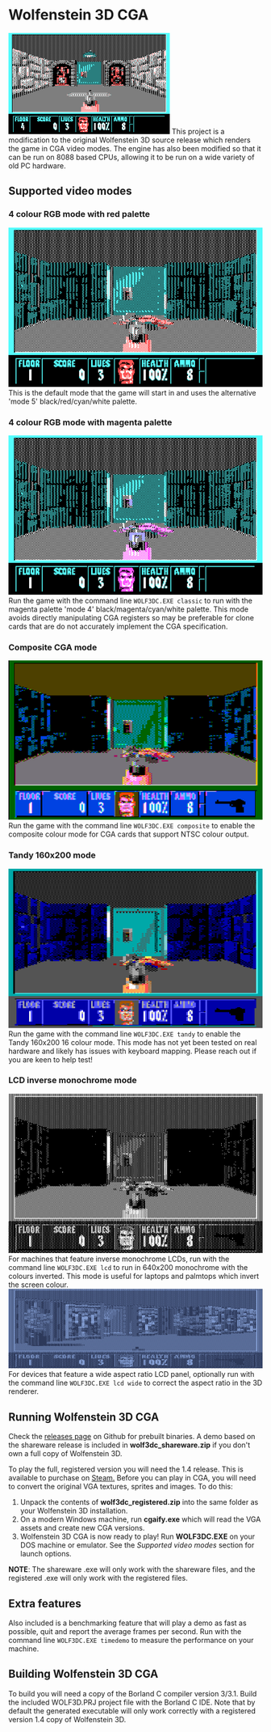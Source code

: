 # Wolfenstein 3D CGA
![Wolfenstein 3D in 4 colour CGA](readme_imgs/demo.gif)
This project is a modification to the original Wolfenstein 3D source release which renders the game in CGA video modes. The engine has also been modified so that it can be run on 8088 based CPUs, allowing it to be run on a wide variety of old PC hardware.

## Supported video modes

### 4 colour RGB mode with red palette
![Wolfenstein 3D with red CGA palette](readme_imgs/cgamode5.png)
This is the default mode that the game will start in and uses the alternative 'mode 5' black/red/cyan/white palette.

### 4 colour RGB mode with magenta palette
![Wolfenstein 3D with magenta CGA palette](readme_imgs/cgamode4.png)
Run the game with the command line `WOLF3DC.EXE classic` to run with the magenta palette 'mode 4' black/magenta/cyan/white palette. This mode avoids directly manipulating CGA registers so may be preferable for clone cards that are do not accurately implement the CGA specification.

### Composite CGA mode
![Wolfenstein 3D with magenta CGA palette](readme_imgs/cgacomposite.png)
Run the game with the command line `WOLF3DC.EXE composite` to enable the composite colour mode for CGA cards that support NTSC colour output.

### Tandy 160x200 mode
![Wolfenstein 3D in Tandy 160x200 mode](readme_imgs/tandy.png)
Run the game with the command line `WOLF3DC.EXE tandy` to enable the Tandy 160x200 16 colour mode. This mode has not yet been tested on real hardware and likely has issues with keyboard mapping. Please reach out if you are keen to help test!

### LCD inverse monochrome mode
![Wolfenstein 3D with inverse monochrome palette](readme_imgs/lcd.png)
For machines that feature inverse monochrome LCDs, run with the command line `WOLF3DC.EXE lcd` to run in 640x200 monochrome with the colours inverted. This mode is useful for laptops and palmtops which invert the screen colour.
![Wide LCD mode](readme_imgs/lcdwide.png)
For devices that feature a wide aspect ratio LCD panel, optionally run with the command line `WOLF3DC.EXE lcd wide` to correct the aspect ratio in the 3D renderer.

## Running Wolfenstein 3D CGA
Check the [releases page](releases) on Github for prebuilt binaries. A demo based on the shareware release is included in **wolf3dc_shareware.zip** if you don't own a full copy of Wolfenstein 3D.

To play the full, registered version you will need the 1.4 release. This is available to purchase on [Steam.](https://store.steampowered.com/app/2270/Wolfenstein_3D/)
Before you can play in CGA, you will need to convert the original VGA textures, sprites and images. To do this:
1. Unpack the contents of **wolf3dc_registered.zip** into the same folder as your Wolfenstein 3D installation.
2. On a modern Windows machine, run **cgaify.exe** which will read the VGA assets and create new CGA versions.
3. Wolfenstein 3D CGA is now ready to play! Run **WOLF3DC.EXE** on your DOS machine or emulator. See the *Supported video modes* section for launch options.

**NOTE**: The shareware .exe will only work with the shareware files, and the registered .exe will only work with the registered files.

## Extra features
Also included is a benchmarking feature that will play a demo as fast as possible, quit and report the average frames per second. Run with the command line `WOLF3DC.EXE timedemo` to measure the performance on your machine. 

## Building Wolfenstein 3D CGA
To build you will need a copy of the Borland C compiler version 3/3.1. Build the included WOLF3D.PRJ project file with the Borland C IDE. Note that by default the generated executable will only work correctly with a registered version 1.4 copy of Wolfenstein 3D.
